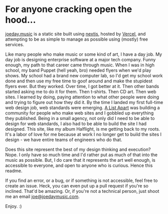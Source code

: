 # For anyone cracking open the hood...

[joeday.music](joeday.music) is a static site built using [nextjs](https://nextjs.org/), hosted by [Vercel](https://vercel.com), and attempting to be as simple to manage as possible using (mostly) free services.

Like many people who make music or some kind of art, I have a day job. My day job is designing enterprise software at a major tech company. Funny enough, my path to that career came through music. When I was in high school, my band Puppet (hell yeah, bro) needed flyers when we'd play shows. My school had a brand new computer lab, so I'd get my school work done and then use my free time to goof around and make the stupidest flyers ever. But they worked. Over time, I got better at it. Then other bands started asking me to do it for them. Then t-shirts. Then CD art. Then web sites. I learned by doing, paying attention to what other people were doing and trying to figure out how they did it. By the time I landed my first full-time web design job, web standards were emerging. [A List Apart](https://alistapart.com/) was building a community for people who make web sites and I gobbled up everything they published. Being in a small agency, not only did I need to be able to design for web standards, I also had to be able to build the site I had designed. This site, like my album Halflight, is me getting back to my roots. It's a labor of love for me because at work I no longer get to build the sites I design - we have entire teams of engineers who do that.

Does this site represent the best of my design thinking and execution? Nope. I only have so much time and I'd rather put as much of that into the music as possible. But, I do care that it represents the art well enough, is accessible to everyone, and open to anyone who is curious. Hence this readme.

If you find an error, or a bug, or if something is not accessible, feel free to create an issue. Heck, you can even put up a pull request if you're so inclined. That'd be amazing. Or, if you're not a technical person, just shoot me an email <joe@joedaymusic.com>.

Enjoy. :)
